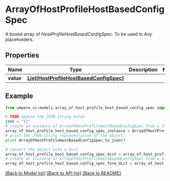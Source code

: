 # ArrayOfHostProfileHostBasedConfigSpec

A boxed array of *HostProfileHostBasedConfigSpec*. To be used in *Any* placeholders. 

## Properties
Name | Type | Description | Notes
------------ | ------------- | ------------- | -------------
**value** | [**List[HostProfileHostBasedConfigSpec]**](HostProfileHostBasedConfigSpec.md) |  | 

## Example

```python
from vmware_vi.models.array_of_host_profile_host_based_config_spec import ArrayOfHostProfileHostBasedConfigSpec

# TODO update the JSON string below
json = "{}"
# create an instance of ArrayOfHostProfileHostBasedConfigSpec from a JSON string
array_of_host_profile_host_based_config_spec_instance = ArrayOfHostProfileHostBasedConfigSpec.from_json(json)
# print the JSON string representation of the object
print ArrayOfHostProfileHostBasedConfigSpec.to_json()

# convert the object into a dict
array_of_host_profile_host_based_config_spec_dict = array_of_host_profile_host_based_config_spec_instance.to_dict()
# create an instance of ArrayOfHostProfileHostBasedConfigSpec from a dict
array_of_host_profile_host_based_config_spec_form_dict = array_of_host_profile_host_based_config_spec.from_dict(array_of_host_profile_host_based_config_spec_dict)
```
[[Back to Model list]](../README.md#documentation-for-models) [[Back to API list]](../README.md#documentation-for-api-endpoints) [[Back to README]](../README.md)



